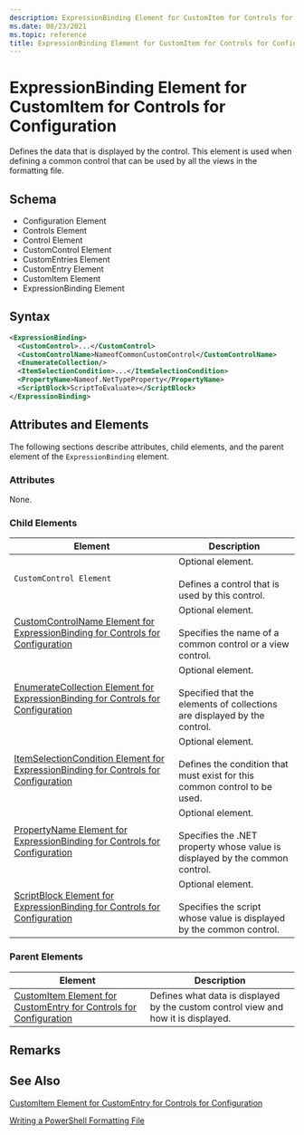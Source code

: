 ```yaml
---
description: ExpressionBinding Element for CustomItem for Controls for Configuration
ms.date: 08/23/2021
ms.topic: reference
title: ExpressionBinding Element for CustomItem for Controls for Configuration
---
```

# ExpressionBinding Element for CustomItem for Controls for Configuration

Defines the data that is displayed by the control. This element is used when defining a common
control that can be used by all the views in the formatting file.

## Schema

- Configuration Element
- Controls Element
- Control Element
- CustomControl Element
- CustomEntries Element
- CustomEntry Element
- CustomItem Element
- ExpressionBinding Element

## Syntax

```xml
<ExpressionBinding>
  <CustomControl>...</CustomControl>
  <CustomControlName>NameofCommonCustomControl</CustomControlName>
  <EnumerateCollection/>
  <ItemSelectionCondition>...</ItemSelectionCondition>
  <PropertyName>Nameof.NetTypeProperty</PropertyName>
  <ScriptBlock>ScriptToEvaluate></ScriptBlock>
</ExpressionBinding>
```

## Attributes and Elements

The following sections describe attributes, child elements, and the parent element of the
`ExpressionBinding` element.

### Attributes

None.

### Child Elements

|Element|Description|
|-------------|-----------------|
|`CustomControl Element`|Optional element.<br /><br /> Defines a control that is used by this control.|
|[CustomControlName Element for ExpressionBinding for Controls for Configuration](./customcontrolname-element-for-expressionbinding-for-controls-for-configuration-format.md)|Optional element.<br /><br /> Specifies the name of a common control or a view control.|
|[EnumerateCollection Element for ExpressionBinding for Controls for Configuration](./enumeratecollection-element-for-expressionbinding-for-controls-for-configuration-format.md)|Optional element.<br /><br /> Specified that the elements of collections are displayed by the control.|
|[ItemSelectionCondition Element for ExpressionBinding for Controls for Configuration](./itemselectioncondition-element-for-expressionbinding-for-controls-for-configuration-format.md)|Optional element.<br /><br /> Defines the condition that must exist for this common control to be used.|
|[PropertyName Element for ExpressionBinding for Controls for Configuration](./propertyname-element-for-expressionbinding-for-controls-for-configuration-format.md)|Optional element.<br /><br /> Specifies the .NET property whose value is displayed by the common control.|
|[ScriptBlock Element for ExpressionBinding for Controls for Configuration](./scriptblock-element-for-expressionbinding-for-controls-for-configuration-format.md)|Optional element.<br /><br /> Specifies the script whose value is displayed by the common control.|

### Parent Elements

|Element|Description|
|-------------|-----------------|
|[CustomItem Element for CustomEntry for Controls for Configuration](./customitem-element-for-customentry-for-controls-for-configuration-format.md)|Defines what data is displayed by the custom control view and how it is displayed.|

## Remarks

## See Also

[CustomItem Element for CustomEntry for Controls for Configuration](./customitem-element-for-customentry-for-controls-for-configuration-format.md)

[Writing a PowerShell Formatting File](./writing-a-powershell-formatting-file.md)
